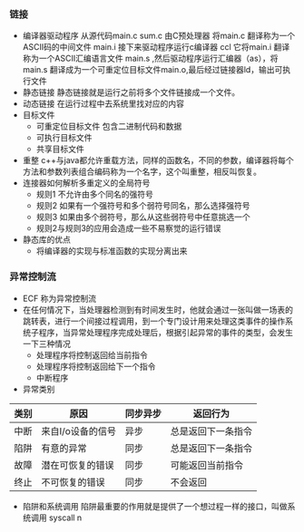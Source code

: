 ### 链接
* 编译器驱动程序 从源代码main.c sum.c 由C预处理器 将main.c 翻译称为一个ASCII码的中间文件 main.i 接下来驱动程序运行c编译器 ccl 它将main.i 翻译称为一个ASCII汇编语言文件 main.s ,然后驱动程序运行汇编器（as），将main.s 翻译成为一个可重定位目标文件main.o,最后经过链接器ld，输出可执行文件
* 静态链接 静态链接就是运行之前将多个文件链接成一个文件。
* 动态链接 在运行过程中去系统里找对应的内容
* 目标文件 
  * 可重定位目标文件 包含二进制代码和数据 
  * 可执行目标文件
  * 共享目标文件
* 重整 c++与java都允许重载方法，同样的函数名，不同的参数，编译器将每个方法和参数列表组合编码称为一个名字，这个叫重整，相反叫恢复。
* 连接器如何解析多重定义的全局符号
  * 规则1 不允许由多个同名的强符号
  * 规则2 如果有一个强符号和多个弱符号同名，那么选择强符号
  * 规则3 如果由多个弱符号，那么从这些弱符号中任意挑选一个
  * 规则2与规则3的应用会造成一些不易察觉的运行错误
* 静态库的优点
  * 将编译器的实现与标准函数的实现分离出来
### 异常控制流
* ECF 称为异常控制流
* 在任何情况下，当处理器检测到有时间发生时，他就会通过一张叫做一场表的跳转表，进行一个间接过程调用，到一个专门设计用来处理这类事件的操作系统子程序，当异常处理程序完成处理后，根据引起异常的事件的类型，会发生一下三种情况
  * 处理程序将控制返回给当前指令
  * 处理程序将控制返回给下一个指令
  * 中断程序
* 异常类别

|类别|原因|同步异步|返回行为|
|---|---|---|---|
|中断|来自I/o设备的信号|异步|总是返回下一条指令|
|陷阱|有意的异常|同步|总是返回下一条指令|
|故障|潜在可恢复的错误|同步|可能返回当前指令|
|终止|不可恢复的错误|同步|不会返回|

* 陷阱和系统调用 陷阱最重要的作用就是提供了一个想过程一样的接口，叫做系统调用 syscall n
